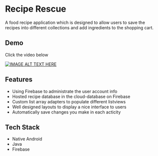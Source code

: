 # Recipe Rescue
A food recipe application which is designed to allow users to save the recipes into different collections and add ingredients to the shopping cart.

## Demo
Click the video below

[![IMAGE ALT TEXT HERE](https://img.youtube.com/vi/vE6-ph5U-7k/0.jpg)](https://www.youtube.com/watch?v=vE6-ph5U-7k)

## Features

- Using Firebase to administrate the user account info
- Hosted recipe database in the cloud-database on Firebase
- Custom list array adapters to populate different listviews
- Well designed layouts to display a nice interface to users
- Automatically save changes you make in each acticity

## Tech Stack

- Native Android 
- Java 
- Firebase
